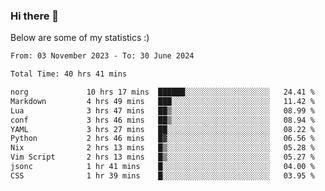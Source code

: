 ### Hi there 👋
Below are some of my statistics :)

<!--START_SECTION:waka-->

```txt
From: 03 November 2023 - To: 30 June 2024

Total Time: 40 hrs 41 mins

norg             10 hrs 17 mins  ██████░░░░░░░░░░░░░░░░░░░   24.41 %
Markdown         4 hrs 49 mins   ███░░░░░░░░░░░░░░░░░░░░░░   11.42 %
Lua              3 hrs 47 mins   ██▒░░░░░░░░░░░░░░░░░░░░░░   08.99 %
conf             3 hrs 46 mins   ██▒░░░░░░░░░░░░░░░░░░░░░░   08.94 %
YAML             3 hrs 27 mins   ██░░░░░░░░░░░░░░░░░░░░░░░   08.22 %
Python           2 hrs 46 mins   █▓░░░░░░░░░░░░░░░░░░░░░░░   06.56 %
Nix              2 hrs 13 mins   █▒░░░░░░░░░░░░░░░░░░░░░░░   05.28 %
Vim Script       2 hrs 13 mins   █▒░░░░░░░░░░░░░░░░░░░░░░░   05.27 %
jsonc            1 hr 41 mins    █░░░░░░░░░░░░░░░░░░░░░░░░   04.00 %
CSS              1 hr 39 mins    █░░░░░░░░░░░░░░░░░░░░░░░░   03.95 %
```

<!--END_SECTION:waka-->

<!--
**KlapenHz/KlapenHz** is a ✨ _special_ ✨ repository because its `README.md` (this file) appears on your GitHub profile.

Here are some ideas to get you started:

- 🔭 I’m currently working on ...
- 🌱 I’m currently learning ...
- 👯 I’m looking to collaborate on ...
- 🤔 I’m looking for help with ...
- 💬 Ask me about ...
- 📫 How to reach me: ...
- 😄 Pronouns: ...
- ⚡ Fun fact: ...
-->
